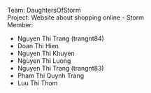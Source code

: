 Team: DaughtersOfStorm 
<br> Project: Website about shopping online - Storm <br>
Member: 
- Nguyen Thi Trang (trangnt84)
- Doan Thi Hien
- Nguyen Thi Khuyen
- Nguyen Thi Luong
- Nguyen Thi Trang (trangnt83)
- Pham Thi Quynh Trang
- Luu Thi Thom
